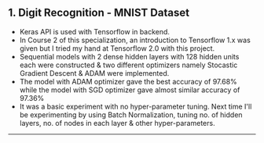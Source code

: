 ## 1. Digit Recognition - MNIST Dataset
* Keras API is used with Tensorflow in backend.
* In Course 2 of this specialization, an introduction to Tensorflow 1.x was given but I tried my hand at Tensorflow 2.0 with this project.
* Sequential models with 2 dense hidden layers with 128 hidden units each were constructed & two different optimizers namely Stocastic Gradient Descent & ADAM were implemented.
* The model with ADAM optimizer gave the best accuracy of 97.68% while the model with SGD optimizer gave almost similar accuracy of 97.36%
* It was a basic experiment with no hyper-parameter tuning. Next time I'll be experimenting by using Batch Normalization, tuning no. of hidden layers, 
no. of nodes in each layer & other hyper-parameters.
<hr>
